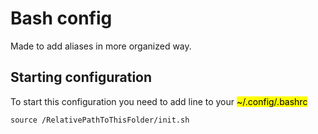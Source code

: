 # Bash config

Made to add aliases in more organized way.

## Starting configuration

To start this configuration you need to add line to your <mark> ~/.config/.bashrc </mark>

```
source /RelativePathToThisFolder/init.sh
```
